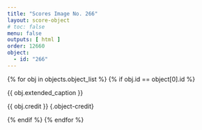 ```yaml
---
title: "Scores Image No. 266"
layout: score-object
# toc: false
menu: false
outputs: [ html ]
order: 12660
object:
  - id: "266"
---
```


{% for obj in objects.object_list %}
{% if obj.id == object[0].id %}

{{ obj.extended_caption }}

{{ obj.credit }} {.object-credit}

{% endif %}
{% endfor %}
